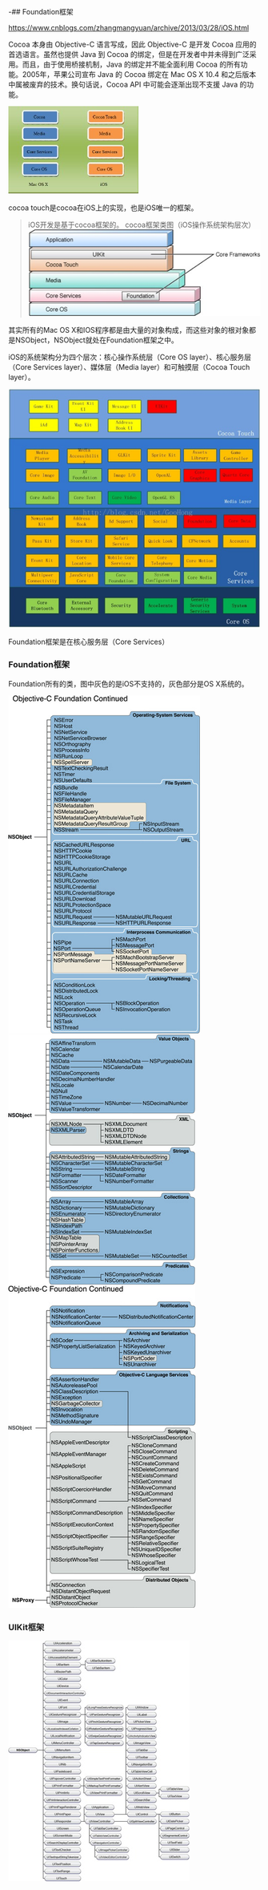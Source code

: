 -## Foundation框架

https://www.cnblogs.com/zhangmangyuan/archive/2013/03/28/iOS.html

Cocoa 本身由 Objective-C 语言写成，因此 Objective-C 是开发 Cocoa 应用的首选语言。虽然也提供 Java 到 Cocoa 的绑定，但是在开发者中并未得到广泛采用。而且，由于使用桥接机制，Java 的绑定并不能全面利用 Cocoa 的所有功能。2005年，苹果公司宣布 Java 的 Cocoa 绑定在 Mac OS X 10.4 和之后版本中属被废弃的技术。换句话说，Cocoa API 中可能会逐渐出现不支援 Java 的功能。

![](/assets/28144832-1def7246ec6c4b57981f0cfc16e3bea4.jpg)

cocoa touch是cocoa在iOS上的实现，也是iOS唯一的框架。

>iOS开发是基于cocoa框架的。
cocoa框架类图（iOS操作系统架构层次）
![](/assets/20151205105717540.jpg)

其实所有的Mac OS X和IOS程序都是由大量的对象构成，而这些对象的根对象都是NSObject，NSObject就处在Foundation框架之中。

iOS的系统架构分为四个层次：核心操作系统层（Core OS layer）、核心服务层（Core Services layer）、媒体层（Media layer）和可触摸层（Cocoa Touch layer）。

![](/assets/21_164303_f666f092a85420a.png)

Foundation框架是在核心服务层（Core Services）

### Foundation框架
Foundation所有的类，图中灰色的是iOS不支持的，灰色部分是OS X系统的。

![](/assets/API/foundation框架NSObject.jpg)
![](/assets/API/foundation框架NSObject1.jpg)
![](/assets/API/foundation框架NSObject2.jpg)

### UIKit框架
![](/assets/API/foundation框架NSObject3.jpg)









